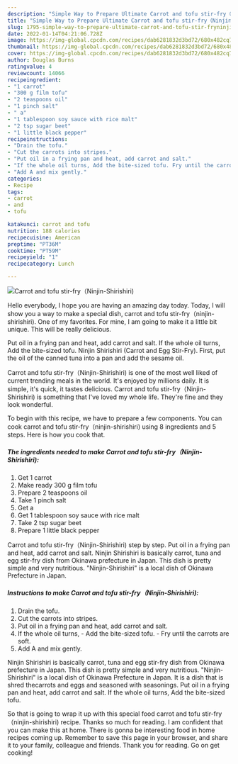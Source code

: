 ```yaml
---
description: "Simple Way to Prepare Ultimate Carrot and tofu stir-fry（Ninjin-Shirishiri)"
title: "Simple Way to Prepare Ultimate Carrot and tofu stir-fry（Ninjin-Shirishiri)"
slug: 1795-simple-way-to-prepare-ultimate-carrot-and-tofu-stir-fryninjin-shirishiri
date: 2022-01-14T04:21:06.728Z
image: https://img-global.cpcdn.com/recipes/dab6281832d3bd72/680x482cq70/carrot-and-tofu-stir-fryninjin-shirishiri-recipe-main-photo.jpg
thumbnail: https://img-global.cpcdn.com/recipes/dab6281832d3bd72/680x482cq70/carrot-and-tofu-stir-fryninjin-shirishiri-recipe-main-photo.jpg
cover: https://img-global.cpcdn.com/recipes/dab6281832d3bd72/680x482cq70/carrot-and-tofu-stir-fryninjin-shirishiri-recipe-main-photo.jpg
author: Douglas Burns
ratingvalue: 4
reviewcount: 14066
recipeingredient:
- "1 carrot"
- "300 g film tofu"
- "2 teaspoons oil"
- "1 pinch salt"
- " a"
- "1 tablespoon soy sauce with rice malt"
- "2 tsp sugar beet"
- "1 little black pepper"
recipeinstructions:
- "Drain the tofu."
- "Cut the carrots into stripes."
- "Put oil in a frying pan and heat, add carrot and salt."
- "If the whole oil turns, Add the bite-sized tofu. Fry until the carrots are soft."
- "Add A and mix gently."
categories:
- Recipe
tags:
- carrot
- and
- tofu

katakunci: carrot and tofu 
nutrition: 188 calories
recipecuisine: American
preptime: "PT36M"
cooktime: "PT59M"
recipeyield: "1"
recipecategory: Lunch

---
```



![Carrot and tofu stir-fry（Ninjin-Shirishiri)](https://img-global.cpcdn.com/recipes/dab6281832d3bd72/680x482cq70/carrot-and-tofu-stir-fryninjin-shirishiri-recipe-main-photo.jpg)

Hello everybody, I hope you are having an amazing day today. Today, I will show you a way to make a special dish, carrot and tofu stir-fry（ninjin-shirishiri). One of my favorites. For mine, I am going to make it a little bit unique. This will be really delicious.

Put oil in a frying pan and heat, add carrot and salt. If the whole oil turns, Add the bite-sized tofu. Ninjin Shirishiri (Carrot and Egg Stir-Fry). First, put the oil of the canned tuna into a pan and add the sesame oil.

Carrot and tofu stir-fry（Ninjin-Shirishiri) is one of the most well liked of current trending meals in the world. It's enjoyed by millions daily. It is simple, it's quick, it tastes delicious. Carrot and tofu stir-fry（Ninjin-Shirishiri) is something that I've loved my whole life. They're fine and they look wonderful.


To begin with this recipe, we have to prepare a few components. You can cook carrot and tofu stir-fry（ninjin-shirishiri) using 8 ingredients and 5 steps. Here is how you cook that.

<!--inarticleads1-->

##### The ingredients needed to make Carrot and tofu stir-fry（Ninjin-Shirishiri):

1. Get 1 carrot
1. Make ready 300 g film tofu
1. Prepare 2 teaspoons oil
1. Take 1 pinch salt
1. Get  a
1. Get 1 tablespoon soy sauce with rice malt
1. Take 2 tsp sugar beet
1. Prepare 1 little black pepper


Carrot and tofu stir-fry（Ninjin-Shirishiri) step by step. Put oil in a frying pan and heat, add carrot and salt. Ninjin Shirishiri is basically carrot, tuna and egg stir-fry dish from Okinawa prefecture in Japan. This dish is pretty simple and very nutritious. "Ninjin-Shirishiri" is a local dish of Okinawa Prefecture in Japan. 

<!--inarticleads2-->

##### Instructions to make Carrot and tofu stir-fry（Ninjin-Shirishiri):

1. Drain the tofu.
1. Cut the carrots into stripes.
1. Put oil in a frying pan and heat, add carrot and salt.
1. If the whole oil turns, - Add the bite-sized tofu. - Fry until the carrots are soft.
1. Add A and mix gently.


Ninjin Shirishiri is basically carrot, tuna and egg stir-fry dish from Okinawa prefecture in Japan. This dish is pretty simple and very nutritious. "Ninjin-Shirishiri" is a local dish of Okinawa Prefecture in Japan. It is a dish that is shred thecarrots and eggs and seasoned with seasonings. Put oil in a frying pan and heat, add carrot and salt. If the whole oil turns, Add the bite-sized tofu. 

So that is going to wrap it up with this special food carrot and tofu stir-fry（ninjin-shirishiri) recipe. Thanks so much for reading. I am confident that you can make this at home. There is gonna be interesting food in home recipes coming up. Remember to save this page in your browser, and share it to your family, colleague and friends. Thank you for reading. Go on get cooking!
